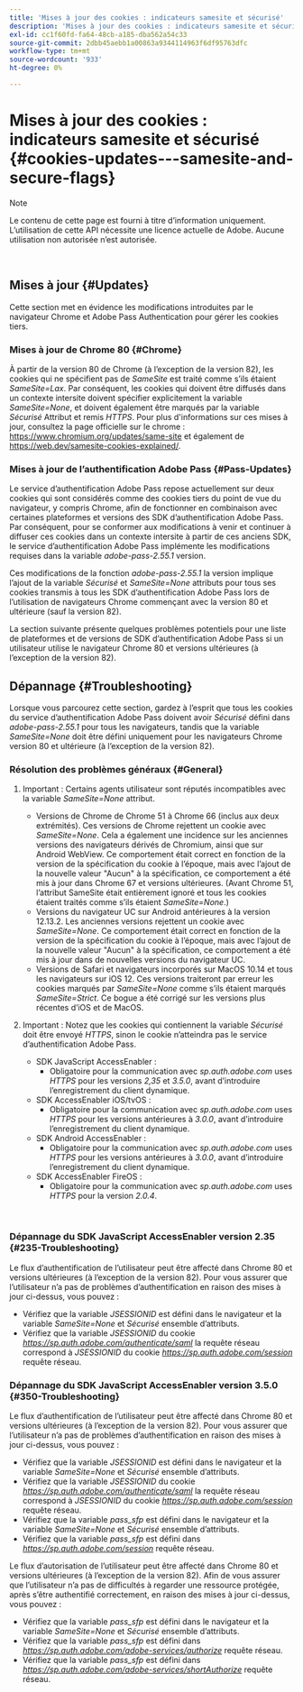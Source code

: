 ```yaml
---
title: 'Mises à jour des cookies : indicateurs samesite et sécurisé'
description: 'Mises à jour des cookies : indicateurs samesite et sécurisé'
exl-id: cc1f60fd-fa64-48cb-a185-dba562a54c33
source-git-commit: 2dbb45aebb1a00863a9344114963f6df95763dfc
workflow-type: tm+mt
source-wordcount: '933'
ht-degree: 0%

---
```


# Mises à jour des cookies : indicateurs samesite et sécurisé {#cookies-updates---samesite-and-secure-flags}

>[!NOTE]
>
>Le contenu de cette page est fourni à titre d’information uniquement. L’utilisation de cette API nécessite une licence actuelle de Adobe. Aucune utilisation non autorisée n’est autorisée.

</br>


## Mises à jour {#Updates}

Cette section met en évidence les modifications introduites par le navigateur Chrome et Adobe Pass Authentication pour gérer les cookies tiers.



### Mises à jour de Chrome 80 {#Chrome}

À partir de la version 80 de Chrome (à l’exception de la version 82), les cookies qui ne spécifient pas de *SameSite* est traité comme s’ils étaient *SameSite=Lax*. Par conséquent, les cookies qui doivent être diffusés dans un contexte intersite doivent spécifier explicitement la variable *SameSite=None*, et doivent également être marqués par la variable *Sécurisé* Attribut et remis *HTTPS*. Pour plus d&#39;informations sur ces mises à jour, consultez la page officielle sur le chrome : <https://www.chromium.org/updates/same-site> et également de <https://web.dev/samesite-cookies-explained/>.


### Mises à jour de l’authentification Adobe Pass {#Pass-Updates}

Le service d’authentification Adobe Pass repose actuellement sur deux cookies qui sont considérés comme des cookies tiers du point de vue du navigateur, y compris Chrome, afin de fonctionner en combinaison avec certaines plateformes et versions des SDK d’authentification Adobe Pass. Par conséquent, pour se conformer aux modifications à venir et continuer à diffuser ces cookies dans un contexte intersite à partir de ces anciens SDK, le service d’authentification Adobe Pass implémente les modifications requises dans la variable *adobe-pass-2.55.1* version.

Ces modifications de la fonction *adobe-pass-2.55.1* la version implique l’ajout de la variable *Sécurisé* et *SameSite=None* attributs pour tous ses cookies transmis à tous les SDK d’authentification Adobe Pass lors de l’utilisation de navigateurs Chrome commençant avec la version 80 et ultérieure (sauf la version 82).

La section suivante présente quelques problèmes potentiels pour une liste de plateformes et de versions de SDK d’authentification Adobe Pass si un utilisateur utilise le navigateur Chrome 80 et versions ultérieures (à l’exception de la version 82).

## Dépannage {#Troubleshooting}

Lorsque vous parcourez cette section, gardez à l’esprit que tous les cookies du service d’authentification Adobe Pass doivent avoir *Sécurisé* défini dans *adobe-pass-2.55.1* pour tous les navigateurs, tandis que la variable *SameSite=None* doit être défini uniquement pour les navigateurs Chrome version 80 et ultérieure (à l’exception de la version 82).


### Résolution des problèmes généraux {#General}

1. Important : Certains agents utilisateur sont réputés incompatibles avec la variable *SameSite=None* attribut.

   - Versions de Chrome de Chrome 51 à Chrome 66 (inclus aux deux extrémités). Ces versions de Chrome rejettent un cookie avec *SameSite=None*. Cela a également une incidence sur les anciennes versions des navigateurs dérivés de Chromium, ainsi que sur Android WebView. Ce comportement était correct en fonction de la version de la spécification du cookie à l’époque, mais avec l’ajout de la nouvelle valeur &quot;Aucun&quot; à la spécification, ce comportement a été mis à jour dans Chrome 67 et versions ultérieures. (Avant Chrome 51, l’attribut SameSite était entièrement ignoré et tous les cookies étaient traités comme s’ils étaient *SameSite=None*.)
   - Versions du navigateur UC sur Android antérieures à la version 12.13.2. Les anciennes versions rejettent un cookie avec *SameSite=None*. Ce comportement était correct en fonction de la version de la spécification du cookie à l’époque, mais avec l’ajout de la nouvelle valeur &quot;Aucun&quot; à la spécification, ce comportement a été mis à jour dans de nouvelles versions du navigateur UC.
   - Versions de Safari et navigateurs incorporés sur MacOS 10.14 et tous les navigateurs sur iOS 12. Ces versions traiteront par erreur les cookies marqués par *SameSite=None* comme s’ils étaient marqués *SameSite=Strict*. Ce bogue a été corrigé sur les versions plus récentes d’iOS et de MacOS.


1. Important : Notez que les cookies qui contiennent la variable *Sécurisé* doit être envoyé *HTTPS*, sinon le cookie n’atteindra pas le service d’authentification Adobe Pass.

   - SDK JavaScript AccessEnabler :
      - Obligatoire pour la communication avec *sp.auth.adobe.com* uses *HTTPS* pour les versions *2,35* et *3.5.0*, avant d’introduire l’enregistrement du client dynamique.
   - SDK AccessEnabler iOS/tvOS :
      - Obligatoire pour la communication avec *sp.auth.adobe.com* uses *HTTPS* pour les versions antérieures à *3.0.0*, avant d’introduire l’enregistrement du client dynamique.
   - SDK Android AccessEnabler :
      - Obligatoire pour la communication avec *sp.auth.adobe.com* uses *HTTPS* pour les versions antérieures à *3.0.0*, avant d’introduire l’enregistrement du client dynamique.
   - SDK AccessEnabler FireOS :
      - Obligatoire pour la communication avec *sp.auth.adobe.com* uses *HTTPS* pour la version *2.0.4*.

</br>

### Dépannage du SDK JavaScript AccessEnabler version 2.35 {#235-Troubleshooting}

Le flux d’authentification de l’utilisateur peut être affecté dans Chrome 80 et versions ultérieures (à l’exception de la version 82). Pour vous assurer que l’utilisateur n’a pas de problèmes d’authentification en raison des mises à jour ci-dessus, vous pouvez :

- Vérifiez que la variable *JSESSIONID* est défini dans le navigateur et la variable *SameSite=None* et *Sécurisé* ensemble d’attributs.
- Vérifiez que la variable *JSESSIONID* du cookie *https://sp.auth.adobe.com/authenticate/saml* la requête réseau correspond à *JSESSIONID* du cookie *https://sp.auth.adobe.com/session* requête réseau.


### Dépannage du SDK JavaScript AccessEnabler version 3.5.0 {#350-Troubleshooting}

Le flux d’authentification de l’utilisateur peut être affecté dans Chrome 80 et versions ultérieures (à l’exception de la version 82). Pour vous assurer que l’utilisateur n’a pas de problèmes d’authentification en raison des mises à jour ci-dessus, vous pouvez :

- Vérifiez que la variable *JSESSIONID* est défini dans le navigateur et la variable *SameSite=None* et *Sécurisé* ensemble d’attributs.
- Vérifiez que la variable *JSESSIONID* du cookie *https://sp.auth.adobe.com/authenticate/saml* la requête réseau correspond à *JSESSIONID* du cookie *https://sp.auth.adobe.com/session* requête réseau.
- Vérifiez que la variable *pass\_sfp* est défini dans le navigateur et la variable *SameSite=None* et *Sécurisé* ensemble d’attributs.
- Vérifiez que la variable *pass\_sfp* est défini dans *https://sp.auth.adobe.com/session* requête réseau.


Le flux d’autorisation de l’utilisateur peut être affecté dans Chrome 80 et versions ultérieures (à l’exception de la version 82). Afin de vous assurer que l’utilisateur n’a pas de difficultés à regarder une ressource protégée, après s’être authentifié correctement, en raison des mises à jour ci-dessus, vous pouvez :

- Vérifiez que la variable *pass\_sfp* est défini dans le navigateur et la variable *SameSite=None* et *Sécurisé* ensemble d’attributs.
- Vérifiez que la variable *pass\_sfp* est défini dans *https://sp.auth.adobe.com/adobe-services/authorize* requête réseau.
- Vérifiez que la variable *pass\_sfp* est défini dans *https://sp.auth.adobe.com/adobe-services/shortAuthorize* requête réseau.
